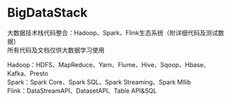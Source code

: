 # BigDataStack
大数据技术栈代码整合：Hadoop、Spark、Flink生态系统（附详细代码及测试数据）  
所有代码及文档仅供大数据学习使用  

Hadoop：HDFS、MapReduce、Yarn、Flume、Hive、Sqoop、Hbase、Kafka、Presto  
Spark：Spark Core、Spark SQL、Spark Streaming、Spark Mllib  
Flink：DataStreamAPI、DatasetAPI、Table API&SQL  

